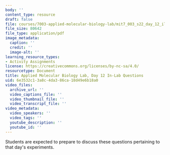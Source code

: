 ```yaml
---
body: ''
content_type: resource
draft: false
file: courses/7003-applied-molecular-biology-lab/mit7_003_s22_day_12_ilq.pdf
file_size: 80642
file_type: application/pdf
image_metadata:
  caption: ''
  credit: ''
  image-alt: ''
learning_resource_types:
- Activity Assignments
license: https://creativecommons.org/licenses/by-nc-sa/4.0/
resourcetype: Document
title: Applied Molecular Biology Lab, Day 12 In-Lab Questions
uid: 6e3532c1-3a8c-4da3-86ca-18d49e6b18a0
video_files:
  archive_url: ''
  video_captions_file: ''
  video_thumbnail_file: ''
  video_transcript_file: ''
video_metadata:
  video_speakers: ''
  video_tags: ''
  youtube_description: ''
  youtube_id: ''
---
```

Students are expected to prepare to discuss these questions pertaining to that day's experiments.